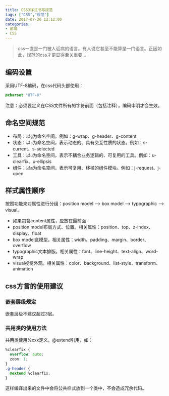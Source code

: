 ```yaml
---
title: CSS3样式书写规范
tags: ["CSS","规范"]
date: 2017-07-26 12:12:00
categories:
- 前端
- CSS
---
```

> css一直是一门被人诟病的语言。有人说它甚至不能算是一门语言。正因如此，规范的css才更显得至关重要...  

<!-- more -->
## 编码设置
采用UTF-8编码，在css代码头部使用：  
```css
@charset "UTF-8"
```
注意：必须要定义在CSS文件所有的字符前面（包括注释），编码申明才会生效。  

## 命名空间规范
- 布局：以`g`为命名空间。例如：g-wrap、g-header、g-content
- 状态：以`s`为命名空间，表示动态的、具有交互性质的状态。例如：s-current、s-selected
- 工具：以`u`为命名空间，表示不耦合业务逻辑的、可复用的工具。例如：u-clearfix、u-ellipsis
- 组件：以`m`为命名空间，表示可复用、移植的组件模块。例如：j-request、j-open

## 样式属性顺序
按照功能来对属性进行分组：position model --> box model --> typographic --> visual。  
- 如果包含content属性，应放在最前面
- position model布局方式、位置。相关属性：position、top、z-index、display、float
- box model盒模型。相关属性：width、padding、margin、border、overflow
- typographic文本排版。相关属性：font、line-height、text-align、word-wrap
- visual视觉外观。相关属性：color、background、list-style、transform、animation

## css方言的使用建议
### 嵌套层级规定
嵌套层级不建议超过3层。  
### 共用类的使用方法
共用类使用%xxx定义，@extend引用，如：  
```css
%clearfix {
  overflow: auto;
  zoom: 1;
}
.g-header {
  @extend %clearfix;
}
```
这样编译出来的文件中会将公共样式放到一个类中，不会造成冗余代码。
